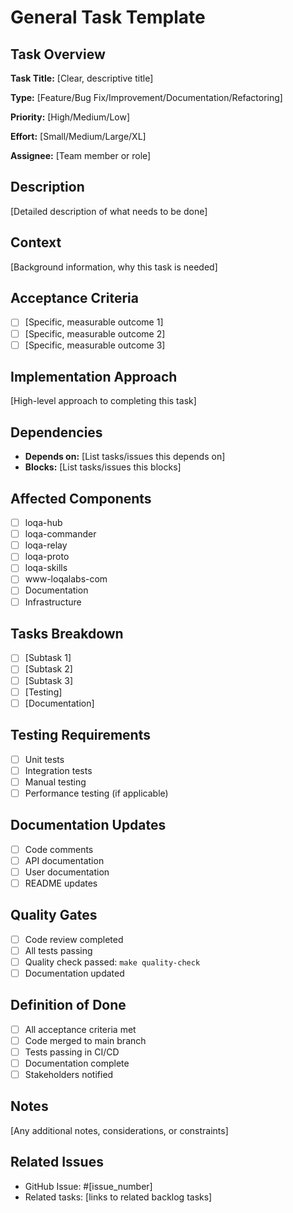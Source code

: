 # General Task Template

## Task Overview

**Task Title:** [Clear, descriptive title]

**Type:** [Feature/Bug Fix/Improvement/Documentation/Refactoring]

**Priority:** [High/Medium/Low]

**Effort:** [Small/Medium/Large/XL]

**Assignee:** [Team member or role]

## Description

[Detailed description of what needs to be done]

## Context

[Background information, why this task is needed]

## Acceptance Criteria

- [ ] [Specific, measurable outcome 1]
- [ ] [Specific, measurable outcome 2]
- [ ] [Specific, measurable outcome 3]

## Implementation Approach

[High-level approach to completing this task]

## Dependencies

- **Depends on:** [List tasks/issues this depends on]
- **Blocks:** [List tasks/issues this blocks]

## Affected Components

- [ ] loqa-hub
- [ ] loqa-commander
- [ ] loqa-relay
- [ ] loqa-proto
- [ ] loqa-skills
- [ ] www-loqalabs-com
- [ ] Documentation
- [ ] Infrastructure

## Tasks Breakdown

- [ ] [Subtask 1]
- [ ] [Subtask 2]
- [ ] [Subtask 3]
- [ ] [Testing]
- [ ] [Documentation]

## Testing Requirements

- [ ] Unit tests
- [ ] Integration tests
- [ ] Manual testing
- [ ] Performance testing (if applicable)

## Documentation Updates

- [ ] Code comments
- [ ] API documentation
- [ ] User documentation
- [ ] README updates

## Quality Gates

- [ ] Code review completed
- [ ] All tests passing
- [ ] Quality check passed: `make quality-check`
- [ ] Documentation updated

## Definition of Done

- [ ] All acceptance criteria met
- [ ] Code merged to main branch
- [ ] Tests passing in CI/CD
- [ ] Documentation complete
- [ ] Stakeholders notified

## Notes

[Any additional notes, considerations, or constraints]

## Related Issues

- GitHub Issue: #[issue_number]
- Related tasks: [links to related backlog tasks]
